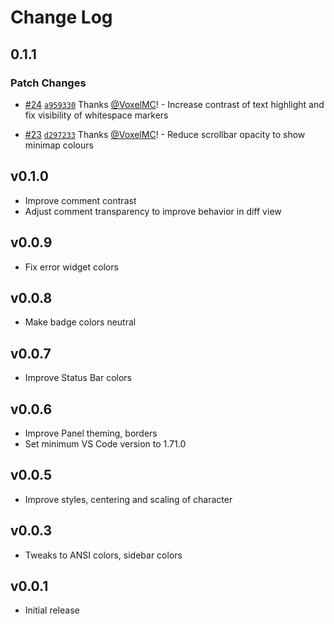# Change Log

## 0.1.1

### Patch Changes

- [#24](https://github.com/withastro/houston-vscode/pull/24) [`a959330`](https://github.com/withastro/houston-vscode/commit/a959330f5bf95e560211806ab61b3d0f9ed4a108) Thanks [@VoxelMC](https://github.com/VoxelMC)! - Increase contrast of text highlight and fix visibility of whitespace markers

- [#23](https://github.com/withastro/houston-vscode/pull/23) [`d297233`](https://github.com/withastro/houston-vscode/commit/d297233be95e3f8fdecc22e4ffa92bb0e7265592) Thanks [@VoxelMC](https://github.com/VoxelMC)! - Reduce scrollbar opacity to show minimap colours

## v0.1.0

- Improve comment contrast
- Adjust comment transparency to improve behavior in diff view

## v0.0.9

- Fix error widget colors

## v0.0.8

- Make badge colors neutral

## v0.0.7

- Improve Status Bar colors

## v0.0.6

- Improve Panel theming, borders
- Set minimum VS Code version to 1.71.0

## v0.0.5

- Improve styles, centering and scaling of character

## v0.0.3

- Tweaks to ANSI colors, sidebar colors

## v0.0.1

- Initial release

